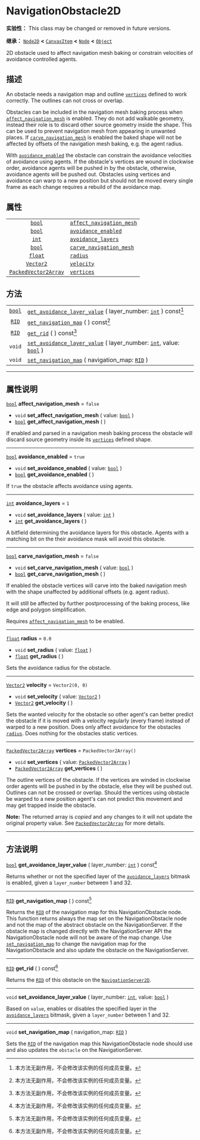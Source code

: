<!-- ⚠ 请勿编辑本文件 ⚠ -->
<!-- 本文档使用脚本从 WeDot 引擎源码仓库生成。 -->
<!-- 生成脚本：https://github.com/WeDot-Engine/WeDot/tree/4.3/doc/tools/make_md.py； -->
<!-- 原文件：https://github.com/WeDot-Engine/WeDot/tree/4.3/doc/classes/NavigationObstacle2D.xml。 -->

<div id="_class_navigationobstacle2d"></div>

# NavigationObstacle2D

**实验性：** This class may be changed or removed in future versions.

**继承：** [`Node2D`](class_node2d.md) **<** [`CanvasItem`](class_canvasitem.md) **<** [`Node`](class_node.md) **<** [`Object`](class_object.md)

2D obstacle used to affect navigation mesh baking or constrain velocities of avoidance controlled agents.

## 描述

An obstacle needs a navigation map and outline [`vertices`](#class_navigationobstacle2d_property_vertices) defined to work correctly. The outlines can not cross or overlap.

Obstacles can be included in the navigation mesh baking process when [`affect_navigation_mesh`](#class_navigationobstacle2d_property_affect_navigation_mesh) is enabled. They do not add walkable geometry, instead their role is to discard other source geometry inside the shape. This can be used to prevent navigation mesh from appearing in unwanted places. If [`carve_navigation_mesh`](#class_navigationobstacle2d_property_carve_navigation_mesh) is enabled the baked shape will not be affected by offsets of the navigation mesh baking, e.g. the agent radius.

With [`avoidance_enabled`](#class_navigationobstacle2d_property_avoidance_enabled) the obstacle can constrain the avoidance velocities of avoidance using agents. If the obstacle's vertices are wound in clockwise order, avoidance agents will be pushed in by the obstacle, otherwise, avoidance agents will be pushed out. Obstacles using vertices and avoidance can warp to a new position but should not be moved every single frame as each change requires a rebuild of the avoidance map.

## 属性

|||
|:-:|:--|
| [`bool`](class_bool.md)                             | [`affect_navigation_mesh`](#class_navigationobstacle2d_property_affect_navigation_mesh) | ``false``                |
| [`bool`](class_bool.md)                             | [`avoidance_enabled`](#class_navigationobstacle2d_property_avoidance_enabled)           | ``true``                 |
| [`int`](class_int.md)                               | [`avoidance_layers`](#class_navigationobstacle2d_property_avoidance_layers)             | ``1``                    |
| [`bool`](class_bool.md)                             | [`carve_navigation_mesh`](#class_navigationobstacle2d_property_carve_navigation_mesh)   | ``false``                |
| [`float`](class_float.md)                           | [`radius`](#class_navigationobstacle2d_property_radius)                                 | ``0.0``                  |
| [`Vector2`](class_vector2.md)                       | [`velocity`](#class_navigationobstacle2d_property_velocity)                             | ``Vector2(0, 0)``        |
| [`PackedVector2Array`](class_packedvector2array.md) | [`vertices`](#class_navigationobstacle2d_property_vertices)                             | ``PackedVector2Array()`` |

## 方法

|||
|:-:|:--|
| [`bool`](class_bool.md) | [`get_avoidance_layer_value`](class_navigationobstacle2dmd#class_navigationobstacle2d_method_get_avoidance_layer_value) ( layer_number: [`int`](class_int.md) ) const[^const]                   |
| [`RID`](class_rid.md)   | [`get_navigation_map`](class_navigationobstacle2dmd#class_navigationobstacle2d_method_get_navigation_map) ( ) const[^const]                                                                     |
| [`RID`](class_rid.md)   | [`get_rid`](class_navigationobstacle2dmd#class_navigationobstacle2d_method_get_rid) ( ) const[^const]                                                                                           |
| `void`                  | [`set_avoidance_layer_value`](class_navigationobstacle2dmd#class_navigationobstacle2d_method_set_avoidance_layer_value) ( layer_number: [`int`](class_int.md), value: [`bool`](class_bool.md) ) |
| `void`                  | [`set_navigation_map`](class_navigationobstacle2dmd#class_navigationobstacle2d_method_set_navigation_map) ( navigation_map: [`RID`](class_rid.md) )                                             |

<!-- rst-class:: classref-section-separator -->

---

## 属性说明

<div id="_class_navigationobstacle2d_property_affect_navigation_mesh"></div>

[`bool`](class_bool.md) **affect_navigation_mesh** = ``false`` <div id="class_navigationobstacle2d_property_affect_navigation_mesh"></div>

- `void` **set_affect_navigation_mesh** ( value: [`bool`](class_bool.md) )
- [`bool`](class_bool.md) **get_affect_navigation_mesh** ( )

If enabled and parsed in a navigation mesh baking process the obstacle will discard source geometry inside its [`vertices`](#class_navigationobstacle2d_property_vertices) defined shape.

<!-- rst-class:: classref-item-separator -->

---

<div id="_class_navigationobstacle2d_property_avoidance_enabled"></div>

[`bool`](class_bool.md) **avoidance_enabled** = ``true`` <div id="class_navigationobstacle2d_property_avoidance_enabled"></div>

- `void` **set_avoidance_enabled** ( value: [`bool`](class_bool.md) )
- [`bool`](class_bool.md) **get_avoidance_enabled** ( )

If `true` the obstacle affects avoidance using agents.

<!-- rst-class:: classref-item-separator -->

---

<div id="_class_navigationobstacle2d_property_avoidance_layers"></div>

[`int`](class_int.md) **avoidance_layers** = ``1`` <div id="class_navigationobstacle2d_property_avoidance_layers"></div>

- `void` **set_avoidance_layers** ( value: [`int`](class_int.md) )
- [`int`](class_int.md) **get_avoidance_layers** ( )

A bitfield determining the avoidance layers for this obstacle. Agents with a matching bit on the their avoidance mask will avoid this obstacle.

<!-- rst-class:: classref-item-separator -->

---

<div id="_class_navigationobstacle2d_property_carve_navigation_mesh"></div>

[`bool`](class_bool.md) **carve_navigation_mesh** = ``false`` <div id="class_navigationobstacle2d_property_carve_navigation_mesh"></div>

- `void` **set_carve_navigation_mesh** ( value: [`bool`](class_bool.md) )
- [`bool`](class_bool.md) **get_carve_navigation_mesh** ( )

If enabled the obstacle vertices will carve into the baked navigation mesh with the shape unaffected by additional offsets (e.g. agent radius).

It will still be affected by further postprocessing of the baking process, like edge and polygon simplification.

Requires [`affect_navigation_mesh`](#class_navigationobstacle2d_property_affect_navigation_mesh) to be enabled.

<!-- rst-class:: classref-item-separator -->

---

<div id="_class_navigationobstacle2d_property_radius"></div>

[`float`](class_float.md) **radius** = ``0.0`` <div id="class_navigationobstacle2d_property_radius"></div>

- `void` **set_radius** ( value: [`float`](class_float.md) )
- [`float`](class_float.md) **get_radius** ( )

Sets the avoidance radius for the obstacle.

<!-- rst-class:: classref-item-separator -->

---

<div id="_class_navigationobstacle2d_property_velocity"></div>

[`Vector2`](class_vector2.md) **velocity** = ``Vector2(0, 0)`` <div id="class_navigationobstacle2d_property_velocity"></div>

- `void` **set_velocity** ( value: [`Vector2`](class_vector2.md) )
- [`Vector2`](class_vector2.md) **get_velocity** ( )

Sets the wanted velocity for the obstacle so other agent's can better predict the obstacle if it is moved with a velocity regularly (every frame) instead of warped to a new position. Does only affect avoidance for the obstacles [`radius`](#class_navigationobstacle2d_property_radius). Does nothing for the obstacles static vertices.

<!-- rst-class:: classref-item-separator -->

---

<div id="_class_navigationobstacle2d_property_vertices"></div>

[`PackedVector2Array`](class_packedvector2array.md) **vertices** = ``PackedVector2Array()`` <div id="class_navigationobstacle2d_property_vertices"></div>

- `void` **set_vertices** ( value: [`PackedVector2Array`](class_packedvector2array.md) )
- [`PackedVector2Array`](class_packedvector2array.md) **get_vertices** ( )

The outline vertices of the obstacle. If the vertices are winded in clockwise order agents will be pushed in by the obstacle, else they will be pushed out. Outlines can not be crossed or overlap. Should the vertices using obstacle be warped to a new position agent's can not predict this movement and may get trapped inside the obstacle.

**Note:** The returned array is *copied* and any changes to it will not update the original property value. See [`PackedVector2Array`](class_packedvector2array.md) for more details.

<!-- rst-class:: classref-section-separator -->

---

## 方法说明

<div id="_class_navigationobstacle2d_method_get_avoidance_layer_value"></div>

[`bool`](class_bool.md) **get_avoidance_layer_value** ( layer_number: [`int`](class_int.md) ) const[^const]<div id="class_navigationobstacle2d_method_get_avoidance_layer_value"></div>

Returns whether or not the specified layer of the [`avoidance_layers`](#class_navigationobstacle2d_property_avoidance_layers) bitmask is enabled, given a `layer_number` between 1 and 32.

<!-- rst-class:: classref-item-separator -->

---

<div id="_class_navigationobstacle2d_method_get_navigation_map"></div>

[`RID`](class_rid.md) **get_navigation_map** ( ) const[^const]<div id="class_navigationobstacle2d_method_get_navigation_map"></div>

Returns the [`RID`](class_rid.md) of the navigation map for this NavigationObstacle node. This function returns always the map set on the NavigationObstacle node and not the map of the abstract obstacle on the NavigationServer. If the obstacle map is changed directly with the NavigationServer API the NavigationObstacle node will not be aware of the map change. Use [`set_navigation_map`](#class_navigationobstacle2d_method_set_navigation_map) to change the navigation map for the NavigationObstacle and also update the obstacle on the NavigationServer.

<!-- rst-class:: classref-item-separator -->

---

<div id="_class_navigationobstacle2d_method_get_rid"></div>

[`RID`](class_rid.md) **get_rid** ( ) const[^const]<div id="class_navigationobstacle2d_method_get_rid"></div>

Returns the [`RID`](class_rid.md) of this obstacle on the [`NavigationServer2D`](class_navigationserver2d.md).

<!-- rst-class:: classref-item-separator -->

---

<div id="_class_navigationobstacle2d_method_set_avoidance_layer_value"></div>

`void` **set_avoidance_layer_value** ( layer_number: [`int`](class_int.md), value: [`bool`](class_bool.md) )<div id="class_navigationobstacle2d_method_set_avoidance_layer_value"></div>

Based on `value`, enables or disables the specified layer in the [`avoidance_layers`](#class_navigationobstacle2d_property_avoidance_layers) bitmask, given a `layer_number` between 1 and 32.

<!-- rst-class:: classref-item-separator -->

---

<div id="_class_navigationobstacle2d_method_set_navigation_map"></div>

`void` **set_navigation_map** ( navigation_map: [`RID`](class_rid.md) )<div id="class_navigationobstacle2d_method_set_navigation_map"></div>

Sets the [`RID`](class_rid.md) of the navigation map this NavigationObstacle node should use and also updates the `obstacle` on the NavigationServer.

[^virtual]: 本方法通常需要用户覆盖才能生效。
[^const]: 本方法无副作用，不会修改该实例的任何成员变量。
[^vararg]: 本方法除了能接受在此处描述的参数外，还能够继续接受任意数量的参数。
[^constructor]: 本方法用于构造某个类型。
[^static]: 调用本方法无需实例，可直接使用类名进行调用。
[^operator]: 本方法描述的是使用本类型作为左操作数的有效运算符。
[^bitfield]: 这个值是由下列位标志构成位掩码的整数。
[^void]: 无返回值。
